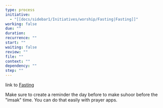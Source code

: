 ```yaml
---
type: process
initiative:
  - "[[docs/sidebar1/Initiatives/worship/Fasting|Fasting]]"
working: false
due: ""
duration: 
recurrence: ""
start: ""
waiting: false
review: ""
file: ""
context: ""
dependency: ""
step: ""
---
```


link to [Fasting](docs/sidebar1/Initiatives/worship/Fasting.md)

Make sure to create a reminder the day before to make suhoor before the "imsak" time. You can do that easily with prayer apps.

